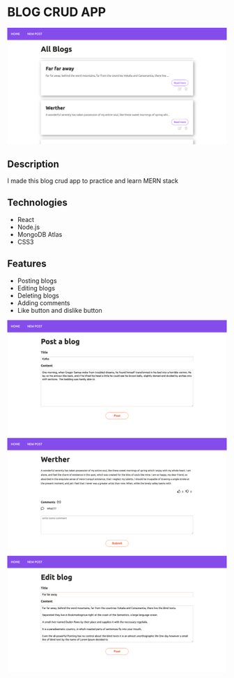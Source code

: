 # BLOG CRUD APP

![Blog Image](/assets/images/blog_all.png)

## Description

I made this blog crud app to practice and learn MERN stack

## Technologies

- React
- Node.js
- MongoDB Atlas
- CSS3

## Features

- Posting blogs
- Editing blogs
- Deleting blogs
- Adding comments
- Like button and dislike button

![Posting blog Image](/assets/images/blog_post.png)
![Posting log Image](/assets/images/blog_read.png)
![Posting log Image](/assets/images/blog_edit.png)
